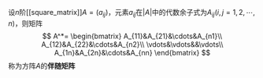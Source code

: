 设$n$阶[[square_matrix]]$A=(a_{ij})$，元素$a_{ij}$在$|A|$中的代数余子式为$A_{ij}(i,j=1,2,\cdots,n)$，则矩阵
$$
A^*=
\begin{bmatrix}
A_{11}&A_{21}&\cdots&A_{n1}\\
A_{12}&A_{22}&\cdots&A_{n2}\\
\vdots&\vdots&&\vdots\\
A_{1n}&A_{2n}&\cdots&A_{nn}
\end{bmatrix}
$$
称为方阵$A$的**伴随矩阵**
